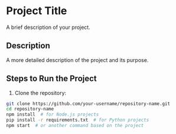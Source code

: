 # Project Title
A brief description of your project.

## Description
A more detailed description of the project and its purpose.

## Steps to Run the Project
1. Clone the repository:
```bash
git clone https://github.com/your-username/repository-name.git
cd repository-name
npm install  # for Node.js projects
pip install -r requirements.txt  # for Python projects
npm start  # or another command based on the project


